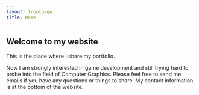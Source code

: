 ```yaml
---
layout: frontpage
title: Home
---
```


## Welcome to my website

This is the place where I share my portfolio. 

Now I am strongly interested in game development and still trying hard to probe into the field of Computer Graphics. Please feel free to send me emails if you have any questions or things to share. My contact information is at the bottom of the website.
